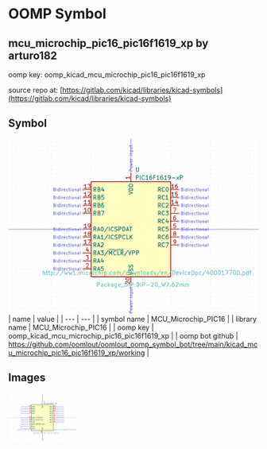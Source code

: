 # OOMP Symbol  
## mcu_microchip_pic16_pic16f1619_xp  by arturo182  
  
oomp key: oomp_kicad_mcu_microchip_pic16_pic16f1619_xp  
  
source repo at: [https://gitlab.com/kicad/libraries/kicad-symbols](https://gitlab.com/kicad/libraries/kicad-symbols)  
## Symbol  
  
[![working.png](working_600.png)](working.png)  
| name | value | 
| --- | --- | 
| symbol name | MCU_Microchip_PIC16 | 
| library name | MCU_Microchip_PIC16 | 
| oomp key | oomp_kicad_mcu_microchip_pic16_pic16f1619_xp | 
| oomp bot github | https://github.com/oomlout/oomlout_oomp_symbol_bot/tree/main/kicad_mcu_microchip_pic16_pic16f1619_xp/working | 
## Images  
  
[![working.png](working_140.png)](working.png)  

